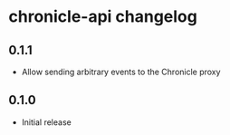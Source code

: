 # chronicle-api changelog

## 0.1.1

- Allow sending arbitrary events to the Chronicle proxy

## 0.1.0

- Initial release

